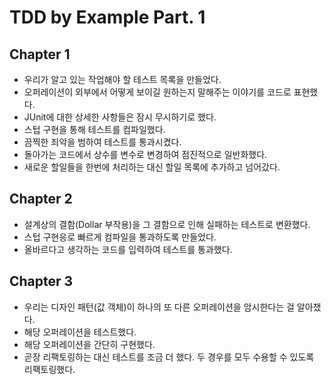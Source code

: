 # TDD by Example Part. 1

## Chapter 1
 * 우리가 알고 있는 작업해야 할 테스트 목록을 만들었다.
 * 오퍼레이션이 외부에서 어떻게 보이길 원하는지 말해주는 이야기를 코드로 표현했다.
 * JUnit에 대한 상세한 사항들은 잠시 무시하기로 했다.
 * 스텁 구현을 통해 테스트를 컴파일했다.
 * 끔찍한 죄악을 범하여 테스트를 통과시켰다.
 * 돌아가는 코드에서 상수를 변수로 변경하여 점진적으로 일반화했다.
 * 새로운 할일들을 한번에 처리하는 대신 할일 목록에 추가하고 넘어갔다.
 
 ## Chapter 2
 * 설계상의 결함(Dollar 부작용)을 그 결함으로 인해 실패하는 테스트로 변환했다.
 * 스텁 구현응로 빠르게 컴파일을 통과하도록 만들었다.
 * 올바르다고 생각하는 코드를 입력하여 테스트를 통과했다.
 
 ## Chapter 3
 * 우리는 디자인 패턴(값 객체)이 하나의 또 다른 오퍼레이션을 암시한다는 걸 알아챘다.
 * 해당 오퍼레이션을 테스트했다.
 * 해당 오퍼레이션을 간단히 구현했다.
 * 곧장 리팩토링하는 대신 테스트를 조금 더 했다.
 두 경우를 모두 수용할 수 있도록 리팩토링했다.